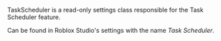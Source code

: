 TaskScheduler is a read-only settings class responsible for the Task Scheduler  feature.

Can be found in Roblox Studio's settings with the name *Task Scheduler*.